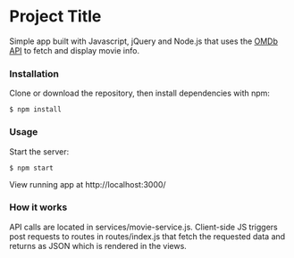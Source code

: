 # Project Title

Simple app built with Javascript, jQuery and Node.js that uses the [OMDb API](http://omdbapi.com/) to fetch and display movie info.

### Installation

Clone or download the repository, then install dependencies with npm:

```
$ npm install
```

### Usage

Start the server:

```
$ npm start
```

View running app at http://localhost:3000/

### How it works

API calls are located in services/movie-service.js. Client-side JS triggers post requests to routes in routes/index.js that fetch the requested data and returns as JSON which is rendered in the views.